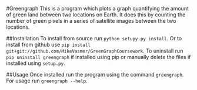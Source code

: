 #Greengraph
This is a program which plots a graph quantifying the amount of green land between two locations on Earth.
It does this by counting the number of green pixels in a series of satellite images between the two locations.

##Installation
To install from source run `python setupy.py install`. Or to install from github use `pip install
git+git://github.com/MikeVasmer/GreenGraphCoursework`. To uninstall run `pip uninstall greengraph`
if installed using pip or manually delete the files if installed using `setup.py`.

##Usage
Once installed run the program using the command `greengraph`. For usage run `greengraph --help`.
